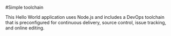 #Simple toolchain

This Hello World application uses Node.js and includes a DevOps toolchain that is preconfigured for continuous delivery, source control, issue tracking, and online editing.

<!--
For more information about using the sample, including instructions to add tools to the toolchain and make code changes, see <a href="x">Simple toolchain tutorial</a>
-->
